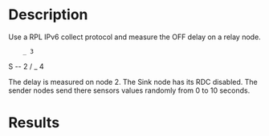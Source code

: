 Description
===========

Use a RPL IPv6 collect protocol and measure the OFF delay on a relay node.

        _ 3
S -- 2 /
       \_ 4

The delay is measured on node 2. The Sink node has its RDC disabled.
The sender nodes send there sensors values randomly from 0 to 10 seconds.

Results
=======
